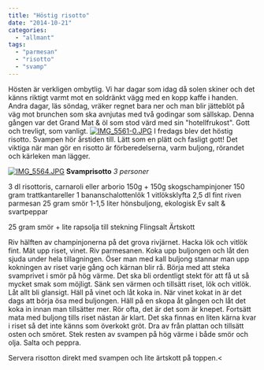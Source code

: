 ```yaml
---
title: "Höstig risotto"
date: "2014-10-21"
categories: 
  - "allmant"
tags: 
  - "parmesan"
  - "risotto"
  - "svamp"
---
```


Hösten är verkligen ombytlig. Vi har dagar som idag då solen skiner och det känns riktigt varmt mot en soldränkt vägg med en kopp kaffe i handen. Andra dagar, läs söndag, vräker regnet bara ner och man blir jätteblöt på väg mot brunchen som ska avnjutas med två godingar som sällskap. Denna gången var det Grand Mat & öl som stod värd med sin "hotellfrukost". Gott och trevligt, som vanligt. [![IMG_5561-0.JPG](images/IMG_5561-0.jpg)](http://import.local/wp-content/uploads/2014/10/IMG_5561-0.jpg) I fredags blev det höstig risotto. Svampen hör årstiden till. Lätt som en plätt och fasligt gott! Det viktiga när man gör en risotto är förberedelserna, varm buljong, rörandet och kärleken man lägger.

[![IMG_5564.JPG](images/IMG_5564.jpg)](http://import.local/wp-content/uploads/2014/10/IMG_5564.jpg) **Svamprisotto** _3 personer_

3 dl risottoris, carnaroli eller arborio 150g + 150g skogschampinjoner 150 gram trattkantareller 1 bananschalottenlök 1 vitlöksklyfta 2,5 dl fint riven parmesan 25 gram smör 1-1,5 liter hönsbuljong, ekologisk Ev salt & svartpeppar

25 gram smör + lite rapsolja till stekning Flingsalt Ärtskott

Riv hälften av champinjonerna på det grova rivjärnet. Hacka lök och vitlök fint. Mät upp riset, vinet. Riv parmesanen. Koka upp buljongen och låt den sjuda under hela tillagningen. Öser man med kall buljong stannar man upp kokningen av riset varje gång och kärnan blir rå. Börja med att steka svamprivet i smör på hög värme. Det ska bli ordentligt stekt för att få ut så mycket smak som möjligt. Sänk sen värmen och tillsätt riset, lök och vitlök. Låt allt bli glansigt. Häll på vinet och låt koka in. När vinet kokat in är det dags att börja ösa med buljongen. Häll på en skopa åt gången och låt det koka in innan man tillsätter mer. Rör ofta, det är det som är knepet. Fortsätt mata med buljong tills riset nästan är klart. Det ska finnas en liten kärna kvar i riset så det inte känns som överkokt gröt. Dra av från plattan och tillsätt osten och smöret. Stek resten av svampen på hög värme i både smör och olja. Salta och peppra.

Servera risotton direkt med svampen och lite ärtskott på toppen.<
